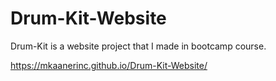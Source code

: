 # Drum-Kit-Website

Drum-Kit is a website project that I made in bootcamp course.

https://mkaanerinc.github.io/Drum-Kit-Website/
